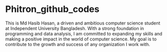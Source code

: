 # Phitron_github_codes
This is Md Hasib Hasan, a driven and ambitious computer science student at Independent University 
Bangladesh. With a strong foundation in programming and data analysis, I am committed to expanding 
my skills and making a positive impact in the world of computer science. My goal is to contribute to the 
growth and success of any organization I work with.
